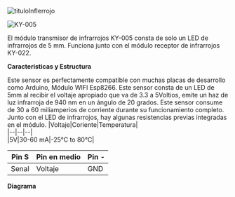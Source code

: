 ![tituloInflerrojo](https://user-images.githubusercontent.com/80190387/144157302-30fff52e-75be-4f3b-b209-13ae3ed568af.png)

  ![KY-005](https://user-images.githubusercontent.com/80190387/144529198-972a4baf-53d5-450d-a260-0d67d1fa7e29.png)

El módulo transmisor de infrarrojos KY-005 consta de solo un LED de infrarrojos de 5 mm. Funciona junto con el módulo receptor de infrarrojos KY-022.

**Caracteristicas y Estructura**

Este sensor es perfectamente compatible con muchas placas de desarrollo como Arduino, Módulo WIFI Esp8266. Este sensor consta de un LED de 5mm al recibir el voltaje apropiado que va de 3.3 a 5Voltios, emite un haz de luz infrarroja de 940 nm en un ángulo de 20 grados. Este sensor consume de 30 a 60 miliamperios de corriente durante su funcionamiento completo. Junto con el LED de infrarrojos, hay algunas resistencias previas integradas en el módulo.
|Voltaje|Coriente|Temperatura|    
|--|--|--|                        
|5V|30-60 mA|-25°C to 80°C|

|Pin S|Pin en medio|Pin -|
|--|--|--|
|Senal|Voltaje|GND|

**Diagrama**

